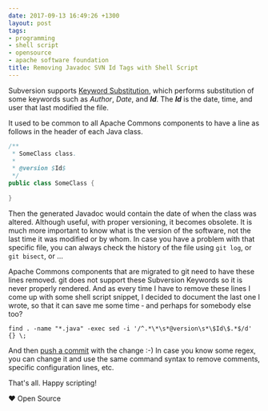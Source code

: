 ```yaml
---
date: 2017-09-13 16:49:26 +1300
layout: post
tags:
- programming
- shell script
- opensource
- apache software foundation
title: Removing Javadoc SVN Id Tags with Shell Script
---
```


Subversion supports [Keyword Substitution](http://svnbook.red-bean.com/en/1.4/svn.advanced.props.special.keywords.html), which performs substitution of some keywords such as _Author_, _Date_, and **_Id_**. The **_Id_** is the date, time, and user that last modified the file.

It used to be common to all Apache Commons components to have a line as follows in the header of each Java class.

```java
/**
 * SomeClass class.
 *
 * @version $Id$
 */
public class SomeClass {
    
}
```

Then the generated Javadoc would contain the date of when the class was altered. Although useful, with proper versioning, it becomes obsolete. It is much more important to know what is the version of the software, not the last time it was modified or by whom. In case you have a problem with that specific file, you can always check the history of the file using `git log`, or `git bisect`, or &hellip;

Apache Commons components that are migrated to git need to have these lines removed. git does not support these Subversion Keywords so it is never properly rendered. And as every time I have to remove these lines I come up with some shell script snippet, I decided to document the last one I wrote, so that it can save me some time &dash; and perhaps for somebody else too?

```shell
find . -name "*.java" -exec sed -i '/^.*\*\s*@version\s*\$Id\$.*$/d' {} \;
```

And then [push a commit](https://github.com/apache/commons-collections/commit/29d2e93966e7fb99a888a58ab43480e485dcdfc6) with the change :-) In case you know some regex, you can change it and use the same command syntax to remove comments, specific configuration lines, etc.

That's all. Happy scripting!

&hearts; Open Source
